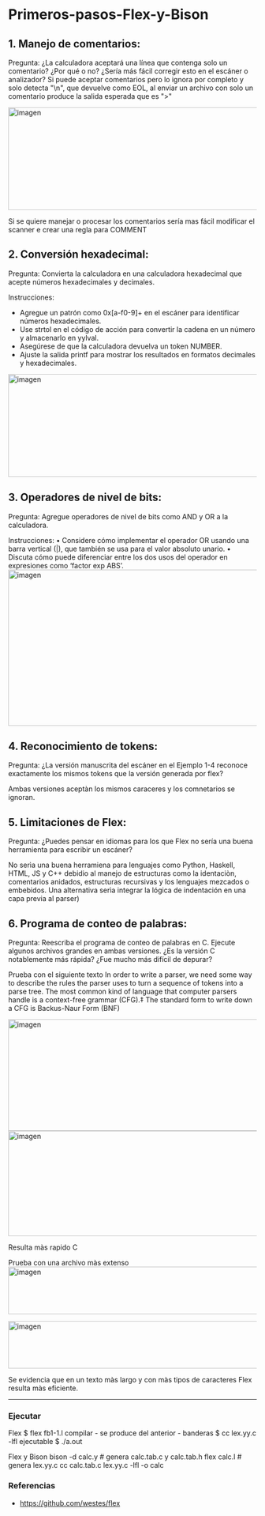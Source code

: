 # Primeros-pasos-Flex-y-Bison

## 1. Manejo de comentarios:

Pregunta: ¿La calculadora aceptará una línea que contenga solo un comentario? ¿Por qué o no? ¿Sería más fácil corregir esto en el escáner o analizador?
    Si puede aceptar comentarios pero lo ignora por completo y solo detecta "\n", que devuelve como EOL, al enviar un archivo con solo un comentario produce la salida esperada que es ">"
    
<img width="814" height="208" alt="imagen" src="https://github.com/user-attachments/assets/dc439a25-fc5b-4ecc-b092-34c044d45df4" />
    
Si se quiere manejar o procesar los comentarios sería mas fácil modificar el scanner e crear una regla para COMMENT
    
## 2. Conversión hexadecimal:

Pregunta: Convierta la calculadora en una calculadora hexadecimal que acepte números hexadecimales y decimales.

Instrucciones:
- Agregue un patrón como 0x[a-f0-9]+ en el escáner para identificar números hexadecimales.
- Use strtol en el código de acción para convertir la cadena en un número y almacenarlo en yylval.
- Asegúrese de que la calculadora devuelva un token NUMBER.
- Ajuste la salida printf para mostrar los resultados en formatos decimales y hexadecimales.
<img width="814" height="208" alt="imagen" src="https://github.com/user-attachments/assets/e19e7f9f-5f4c-4737-a513-198bda302a59" />


## 3. Operadores de nivel de bits:

Pregunta: Agregue operadores de nivel de bits como AND y OR a la calculadora.

Instrucciones:
    • Considere cómo implementar el operador OR usando una barra vertical (|), que también se usa para el valor absoluto unario.
    • Discuta cómo puede diferenciar entre los dos usos del operador en expresiones como ‘factor exp ABS’.
<img width="823" height="316" alt="imagen" src="https://github.com/user-attachments/assets/3049658b-7c58-48cd-a376-d9df7991e0a0" />



## 4. Reconocimiento de tokens:

Pregunta: ¿La versión manuscrita del escáner en el Ejemplo 1-4 reconoce exactamente los mismos tokens que la versión generada por flex?

Ambas versiones aceptàn los mismos caraceres y los comnetarios se ignoran.

## 5. Limitaciones de Flex:

Pregunta: ¿Puedes pensar en idiomas para los que Flex no sería una buena herramienta para escribir un escáner?

No serìa una buena herramiena para lenguajes como Python, Haskell, HTML, JS y C++ debidio al manejo de estructuras como la identaciòn, comentarios anidados, estructuras recursivas y los lenguajes mezcados o embebidos. 
Una alternativa serìa integrar la lógica de indentación en una capa previa al parser)

## 6. Programa de conteo de palabras:

Pregunta: Reescriba el programa de conteo de palabras en C. Ejecute algunos archivos grandes en ambas versiones. ¿Es la versión C notablemente más rápida? ¿Fue mucho más difícil de depurar?

Prueba con el siguiente texto
    In order to write a parser, we need some way to describe the rules the parser uses to
    turn a sequence of tokens into a parse tree. The most common kind of language that
    computer parsers handle is a context-free grammar (CFG).‡ The standard form to write
    down a CFG is Backus-Naur Form (BNF)

<img width="808" height="226" alt="imagen" src="https://github.com/user-attachments/assets/30a4c1d5-aaf1-4153-90b5-a7610882a62b" />

<img width="823" height="213" alt="imagen" src="https://github.com/user-attachments/assets/19c58764-1b4f-4688-9d1d-17cab66919d5" />

Resulta màs rapido C

Prueba con una archivo màs extenso
<img width="829" height="96" alt="imagen" src="https://github.com/user-attachments/assets/17fff0b4-87e5-4f72-8515-dd7a6d1abbc3" />

<img width="829" height="96" alt="imagen" src="https://github.com/user-attachments/assets/4c6cfd40-ddbd-456b-b314-5cb6267ea3cc" />

Se evidencia que en un texto màs largo y con màs tipos de caracteres Flex resulta màs eficiente.

---
### Ejecutar
Flex
        $ flex fb1-1.l
compilar - se produce del anterior - banderas
        $ cc lex.yy.c -lfl
ejecutable
        $ ./a.out

Flex y Bison 
        bison -d calc.y      # genera calc.tab.c y calc.tab.h
        flex calc.l          # genera lex.yy.c
        cc calc.tab.c lex.yy.c -lfl -o calc

### Referencias 
- https://github.com/westes/flex 
